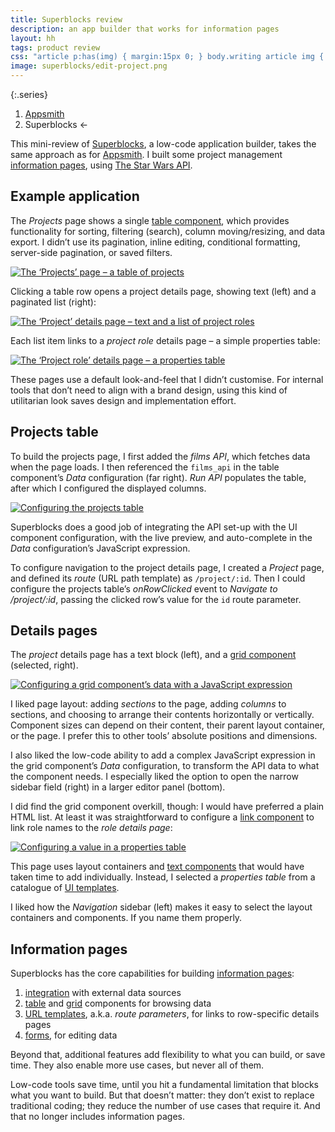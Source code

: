 ```yaml
---
title: Superblocks review
description: an app builder that works for information pages
layout: hh
tags: product review
css: "article p:has(img) { margin:15px 0; } body.writing article img { border: 1px solid #ddd; max-width:calc(100% - 3px) } article a:hover img { box-shadow: 0 0 6px 2px #428bca; }"
image: superblocks/edit-project.png
---
```


{:.series}
1. [Appsmith](appsmith-review)
2. Superblocks ←


This mini-review of [Superblocks](https://www.superblocks.com), a low-code application builder,
takes the same approach as for [Appsmith](appsmith-review).
I built some project management [information pages](information-pages),
using [The Star Wars API](https://swapi.dev).

## Example application

The _Projects_ page shows a single
[table component](https://docs.superblocks.com/applications/components-library/table/),
which provides functionality for sorting, filtering (search), column moving/resizing, and data export.
I didn’t use its pagination, inline editing, conditional formatting, server-side pagination, or saved filters.

[![The ‘Projects’ page – a table of projects](superblocks/deployed-projects.webp)](superblocks/deployed-projects.webp)

Clicking a table row opens a project details page, showing text (left) and a paginated list (right):

[![The ‘Project’ details page – text and a list of project roles](superblocks/deployed-project.webp)](superblocks/deployed-project.webp)

Each list item links to a _project role_ details page – a simple properties table:

[![The ‘Project role’ details page – a properties table](superblocks/deployed-role.webp)](superblocks/deployed-role.webp)

These pages use a default look-and-feel that I didn’t customise.
For internal tools that don’t need to align with a brand design,
using this kind of utilitarian look saves design and implementation effort.

## Projects table

To build the projects page, I first added the _films API_, which fetches data when the page loads.
I then referenced the `films_api` in the table component’s _Data_ configuration (far right).
_Run API_ populates the table, after which I configured the displayed columns.

[![Configuring the projects table](superblocks/edit-projects.webp)](superblocks/edit-projects.webp)

Superblocks does a good job of integrating the API set-up with the UI component configuration,
with the live preview, and auto-complete in the _Data_ configuration’s JavaScript expression.

To configure navigation to the project details page, I created a _Project_ page,
and defined its _route_ (URL path template) as `/project/:id`.
Then I could configure the projects table’s _onRowClicked_ event to _Navigate to /project/:id_,
passing the clicked row’s value for the `id` route parameter.

## Details pages

The _project_ details page has a text block (left), and a
[grid component](https://docs.superblocks.com/applications/components-library/grid) (selected, right).

[![Configuring a grid component’s data with a JavaScript expression](superblocks/edit-project.webp)](superblocks/edit-project.webp)

I liked page layout: adding _sections_ to the page, adding _columns_ to sections,
and choosing to arrange their contents horizontally or vertically.
Component sizes can depend on their content, their parent layout container, or the page.
I prefer this to other tools’ absolute positions and dimensions.

I also liked the low-code ability to add a complex JavaScript expression in the grid component’s
_Data_ configuration, to transform the API data to what the component needs.
I especially liked the option to open the narrow sidebar field (right) in a larger editor panel (bottom).

I did find the grid component overkill, though: I would have preferred a plain HTML list.
At least it was straightforward to configure a
[link component](https://docs.superblocks.com/applications/components-library/link)
to link role names to the _role details page_:

[![Configuring a value in a properties table](superblocks/edit-role.webp)](superblocks/edit-role.webp)

This page uses layout containers and
[text components](https://docs.superblocks.com/applications/components-library/text)
that would have taken time to add individually.
Instead, I selected a _properties table_ from a catalogue of
[UI templates](https://docs.superblocks.com/applications/ui-templates).

I liked how the _Navigation_ sidebar (left) makes it easy to select the layout containers and components.
If you name them properly.

## Information pages

Superblocks has the core capabilities for building [information pages](information-pages):

1. [integration](https://docs.superblocks.com/integrations/overview) with external data sources
2. [table](https://docs.superblocks.com/applications/components-library/table/) and [grid](https://docs.superblocks.com/applications/components-library/grid) components for browsing data
3. [URL templates](https://docs.superblocks.com/applications/multi-page/routes#dynamic-routes), a.k.a. _route parameters_, for links to row-specific details pages
4. [forms](https://docs.superblocks.com/applications/components-library/form), for editing data

Beyond that, additional features add flexibility to what you can build, or save time.
They also enable more use cases, but never all of them.

Low-code tools save time, until you hit a fundamental limitation that blocks what you want to build.
But that doesn’t matter: they don’t exist to replace traditional coding;
they reduce the number of use cases that require it.
And that no longer includes information pages.
